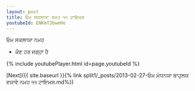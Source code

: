 ```yaml
---
layout: post
title: ਓਮ ਸਕਲਾਯਾ ਨਮਹ ੧੧ ਟਾਇਮਸ
youtubeId: ENKmTJbweHo
---
```

 
 
 ਓਮ ਸਕਲਾਯਾ ਨਮਹ  
 
 -  ਕੌਣ ਹਰ ਜਗ੍ਹਾ ਹੈ 
 
  
 
  
 
 
 
 
 
 


{% include youtubePlayer.html id=page.youtubeId %}
 
[Next]({{ site.baseurl }}{% link  split1/_posts/2013-02-27-ਓਮ ਮੰਧਨਯਾ ਬਾਹੁਲਯ ਵਯਾਵੇ ਨਮਹ ੧੧ ਟਾਇਮਸ.md%})
 
